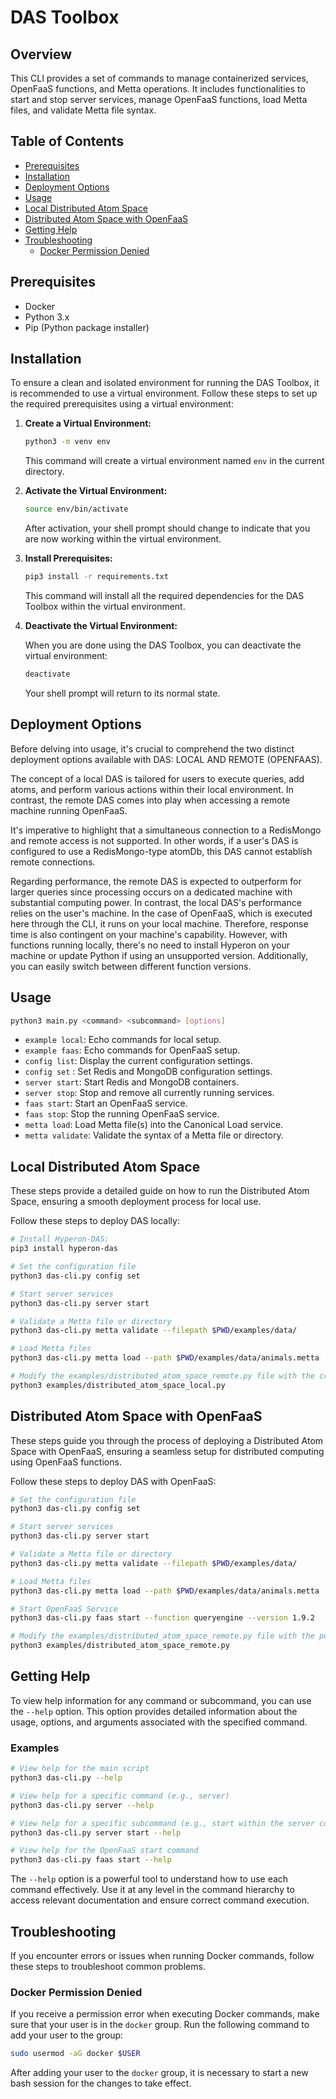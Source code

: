 # DAS Toolbox

## Overview

This CLI provides a set of commands to manage containerized services, OpenFaaS functions, and Metta operations. It includes functionalities to start and stop server services, manage OpenFaaS functions, load Metta files, and validate Metta file syntax.

## Table of Contents

- [Prerequisites](#prerequisites)
- [Installation](#installation)
- [Deployment Options](#deployment-options)
- [Usage](#usage)
- [Local Distributed Atom Space](#local-distributed-atom-space)
- [Distributed Atom Space with OpenFaaS](#distributed-atom-space-with-openfaas)
- [Getting Help](#getting-help)
- [Troubleshooting](#troubleshooting)
  - [Docker Permission Denied](#docker-permission-denied)

## Prerequisites

- Docker
- Python 3.x
- Pip (Python package installer)

## Installation

To ensure a clean and isolated environment for running the DAS Toolbox, it is recommended to use a virtual environment. Follow these steps to set up the required prerequisites using a virtual environment:

1. **Create a Virtual Environment:**

   ```bash
   python3 -m venv env
   ```

   This command will create a virtual environment named `env` in the current directory.

2. **Activate the Virtual Environment:**

   ```bash
   source env/bin/activate
   ```

   After activation, your shell prompt should change to indicate that you are now working within the virtual environment.

3. **Install Prerequisites:**

   ```bash
   pip3 install -r requirements.txt
   ```

   This command will install all the required dependencies for the DAS Toolbox within the virtual environment.

4. **Deactivate the Virtual Environment:**

   When you are done using the DAS Toolbox, you can deactivate the virtual environment:

   ```bash
   deactivate
   ```

   Your shell prompt will return to its normal state.

## Deployment Options

Before delving into usage, it's crucial to comprehend the two distinct deployment options available with DAS: LOCAL AND REMOTE (OPENFAAS).

The concept of a local DAS is tailored for users to execute queries, add atoms, and perform various actions within their local environment. In contrast, the remote DAS comes into play when accessing a remote machine running OpenFaaS.

It's imperative to highlight that a simultaneous connection to a RedisMongo and remote access is not supported. In other words, if a user's DAS is configured to use a RedisMongo-type atomDb, this DAS cannot establish remote connections.

Regarding performance, the remote DAS is expected to outperform for larger queries since processing occurs on a dedicated machine with substantial computing power. In contrast, the local DAS's performance relies on the user's machine. In the case of OpenFaaS, which is executed here through the CLI, it runs on your local machine. Therefore, response time is also contingent on your machine's capability. However, with functions running locally, there's no need to install Hyperon on your machine or update Python if using an unsupported version. Additionally, you can easily switch between different function versions.

## Usage

```bash
python3 main.py <command> <subcommand> [options]
```

- `example local`: Echo commands for local setup.
- `example faas`: Echo commands for OpenFaaS setup.
- `config list`: Display the current configuration settings.
- `config set` : Set Redis and MongoDB configuration settings.
- `server start`: Start Redis and MongoDB containers.
- `server stop`: Stop and remove all currently running services.
- `faas start`: Start an OpenFaaS service.
- `faas stop`: Stop the running OpenFaaS service.
- `metta load`: Load Metta file(s) into the Canonical Load service.
- `metta validate`: Validate the syntax of a Metta file or directory.

## Local Distributed Atom Space

These steps provide a detailed guide on how to run the Distributed Atom Space, ensuring a smooth deployment process for local use.

Follow these steps to deploy DAS locally:

```bash
# Install Hyperon-DAS:
pip3 install hyperon-das

# Set the configuration file
python3 das-cli.py config set

# Start server services
python3 das-cli.py server start

# Validate a Metta file or directory
python3 das-cli.py metta validate --filepath $PWD/examples/data/

# Load Metta files
python3 das-cli.py metta load --path $PWD/examples/data/animals.metta

# Modify the examples/distributed_atom_space_remote.py file with the credentials added through the configuration command (MongoDB port, username, password, etc.).
python3 examples/distributed_atom_space_local.py
```

## Distributed Atom Space with OpenFaaS

These steps guide you through the process of deploying a Distributed Atom Space with OpenFaaS, ensuring a seamless setup for distributed computing using OpenFaaS functions.

Follow these steps to deploy DAS with OpenFaaS:

```bash
# Set the configuration file
python3 das-cli.py config set

# Start server services
python3 das-cli.py server start

# Validate a Metta file or directory
python3 das-cli.py metta validate --filepath $PWD/examples/data/

# Load Metta files
python3 das-cli.py metta load --path $PWD/examples/data/animals.metta

# Start OpenFaaS Service
python3 das-cli.py faas start --function queryengine --version 1.9.2

# Modify the examples/distributed_atom_space_remote.py file with the port openFaaS is running (default 8080).
python3 examples/distributed_atom_space_remote.py
```

## Getting Help

To view help information for any command or subcommand, you can use the `--help` option. This option provides detailed information about the usage, options, and arguments associated with the specified command.

### Examples

```bash
# View help for the main script
python3 das-cli.py --help

# View help for a specific command (e.g., server)
python3 das-cli.py server --help

# View help for a specific subcommand (e.g., start within the server command)
python3 das-cli.py server start --help

# View help for the OpenFaaS start command
python3 das-cli.py faas start --help
```

The `--help` option is a powerful tool to understand how to use each command effectively. Use it at any level in the command hierarchy to access relevant documentation and ensure correct command execution.

## Troubleshooting

If you encounter errors or issues when running Docker commands, follow these steps to troubleshoot common problems.

### Docker Permission Denied

If you receive a permission error when executing Docker commands, make sure that your user is in the `docker` group. Run the following command to add your user to the group:

```bash
sudo usermod -aG docker $USER
```

After adding your user to the `docker` group, it is necessary to start a new bash session for the changes to take effect.
